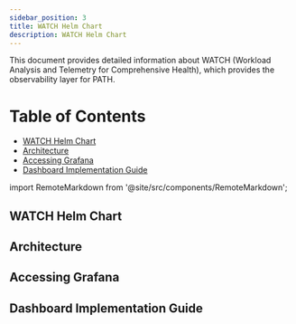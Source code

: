 ```yaml
---
sidebar_position: 3
title: WATCH Helm Chart
description: WATCH Helm Chart
---
```


This document provides detailed information about WATCH (Workload Analysis and Telemetry for Comprehensive Health), which provides the observability layer for PATH.

# Table of Contents <!-- omit in toc -->

- [WATCH Helm Chart](#watch-helm-chart)
- [Architecture](#architecture)
- [Accessing Grafana](#accessing-grafana)
- [Dashboard Implementation Guide](#dashboard-implementation-guide)

import RemoteMarkdown from '@site/src/components/RemoteMarkdown';

## WATCH Helm Chart

<RemoteMarkdown src="https://raw.githubusercontent.com/buildwithgrove/helm-charts/refs/heads/main/charts/watch/README.md" />

## Architecture

<RemoteMarkdown src="https://raw.githubusercontent.com/buildwithgrove/helm-charts/refs/heads/main/charts/watch/docs/architecture.md" />

## Accessing Grafana

<RemoteMarkdown src="https://raw.githubusercontent.com/buildwithgrove/helm-charts/refs/heads/main/charts/watch/docs/accessing-grafana.md" />

## Dashboard Implementation Guide

<RemoteMarkdown src="https://raw.githubusercontent.com/buildwithgrove/helm-charts/refs/heads/main/charts/watch/docs/dashboard-implementation-guide.md" />
